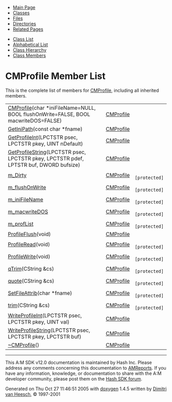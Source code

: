 <div class="tabs">

- [Main Page](index.md)
- <span id="current">[Classes](annotated.md)</span>
- [Files](files.md)
- [Directories](dirs.md)
- [Related Pages](pages.md)

</div>

<div class="tabs">

- [Class List](annotated.md)
- [Alphabetical List](classes.md)
- [Class Hierarchy](hierarchy.md)
- [Class Members](functions.md)

</div>

# CMProfile Member List

This is the complete list of members for <a href="classCMProfile.md" class="el">CMProfile</a>, including all inherited members.

|  |  |  |
|----|----|----|
| <a href="classCMProfile.md#ed3a0b5143e3820425a3a0aa30f9584b" class="el">CMProfile</a>(char \*iniFileName=NULL, BOOL flushOnWrite=FALSE, BOOL macwriteDOS=FALSE) | <a href="classCMProfile.md" class="el">CMProfile</a> |  |
| <a href="classCMProfile.md#d39de1b5cbc3e89b83a945c3bfd3dab0" class="el">GetIniPath</a>(const char \*fname) | <a href="classCMProfile.md" class="el">CMProfile</a> |  |
| <a href="classCMProfile.md#a0c2138886ececf79322e99946e65f55" class="el">GetProfileInt</a>(LPCTSTR psec, LPCTSTR pkey, UINT nDefault) | <a href="classCMProfile.md" class="el">CMProfile</a> |  |
| <a href="classCMProfile.md#a855d5d4b32621fc618c3c8cb368b21e" class="el">GetProfileString</a>(LPCTSTR psec, LPCTSTR pkey, LPCTSTR pdef, LPTSTR buf, DWORD bufsize) | <a href="classCMProfile.md" class="el">CMProfile</a> |  |
| <a href="classCMProfile.md#453f0d607ecff6778b4ab87b12fb8ea6" class="el">m_Dirty</a> | <a href="classCMProfile.md" class="el">CMProfile</a> | ` [protected]` |
| <a href="classCMProfile.md#7288c78d75a89bb18fc8bed25b20c825" class="el">m_flushOnWrite</a> | <a href="classCMProfile.md" class="el">CMProfile</a> | ` [protected]` |
| <a href="classCMProfile.md#66dd8e8c073a18dd5199eaf4026a8a14" class="el">m_iniFileName</a> | <a href="classCMProfile.md" class="el">CMProfile</a> | ` [protected]` |
| <a href="classCMProfile.md#7a9ca295b4613680ead0945148714f74" class="el">m_macwriteDOS</a> | <a href="classCMProfile.md" class="el">CMProfile</a> | ` [protected]` |
| <a href="classCMProfile.md#866bb6956dd720222db169b64519aaf4" class="el">m_profList</a> | <a href="classCMProfile.md" class="el">CMProfile</a> | ` [protected]` |
| <a href="classCMProfile.md#04d8e359bdb202ba069a4249e57428ad" class="el">ProfileFlush</a>(void) | <a href="classCMProfile.md" class="el">CMProfile</a> |  |
| <a href="classCMProfile.md#723465f2ce5af899a78994cb79a89d44" class="el">ProfileRead</a>(void) | <a href="classCMProfile.md" class="el">CMProfile</a> | ` [protected]` |
| <a href="classCMProfile.md#6f1797079c7b3ba64536801db448a350" class="el">ProfileWrite</a>(void) | <a href="classCMProfile.md" class="el">CMProfile</a> | ` [protected]` |
| <a href="classCMProfile.md#c7b5af668dda16375c691533df186200" class="el">qTrim</a>(CString &cs) | <a href="classCMProfile.md" class="el">CMProfile</a> | ` [protected]` |
| <a href="classCMProfile.md#e23e525dc2452c0736408548d8c0a5b6" class="el">quote</a>(CString &cs) | <a href="classCMProfile.md" class="el">CMProfile</a> | ` [protected]` |
| <a href="classCMProfile.md#bc002d6599bf82e8b1f32b3e2f83202c" class="el">SetFileAttrib</a>(char \*fname) | <a href="classCMProfile.md" class="el">CMProfile</a> | ` [protected]` |
| <a href="classCMProfile.md#f2df9976f4bb8c561a3c6a6d04751a27" class="el">trim</a>(CString &cs) | <a href="classCMProfile.md" class="el">CMProfile</a> | ` [protected]` |
| <a href="classCMProfile.md#f6a5ea5f96fc0fe15b7bb0ac95a2cc46" class="el">WriteProfileInt</a>(LPCTSTR psec, LPCTSTR pkey, UINT val) | <a href="classCMProfile.md" class="el">CMProfile</a> |  |
| <a href="classCMProfile.md#a00c07862fb11d2a409f2b1ee0dd078e" class="el">WriteProfileString</a>(LPCTSTR psec, LPCTSTR pkey, LPCTSTR buf) | <a href="classCMProfile.md" class="el">CMProfile</a> |  |
| <a href="classCMProfile.md#6478f9b99a67659e6db11db8553560bc" class="el">~CMProfile</a>() | <a href="classCMProfile.md" class="el">CMProfile</a> |  |

------------------------------------------------------------------------

<span class="small">This A:M SDK v12.0 documentation is maintained by Hash Inc. Please address any comments concerning this documentation to [AMReports](http://www.hash.com/reports). If you have any information, knowledge, or documentation to share with the A:M developer community, please post them on the [Hash SDK forum](http://www.hash.com/forums/index.php?showforum=11).</span>

Generated on Thu Oct 27 11:46:51 2005 with [<span class="image placeholder" original-image-src="doxygen.png" original-image-title="" height="45" width="100" align="middle" border="0">doxygen</span>](http://www.doxygen.org/index.html) 1.4.5 written by [Dimitri van Heesch](mailto:dimitri@stack.nl), © 1997-2001
